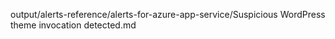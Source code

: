 output/alerts-reference/alerts-for-azure-app-service/Suspicious WordPress theme invocation detected.md
